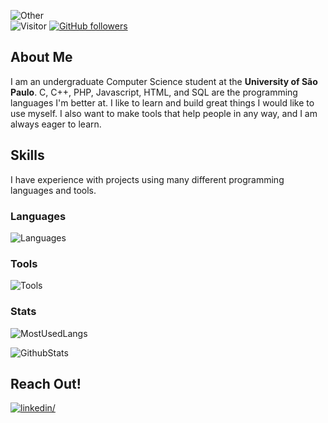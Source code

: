 <div>
  
![Other](https://readme-typing-svg.herokuapp.com?color=%236FDA44&size=30&lines=Hello!+Gabriel+Here+:&rpar;;CS+Undergraduate;Open+Source+Enthusiast;Linux+Distro+Hopper)
<br>
![Visitor](https://visitor-badge.laobi.icu/badge?page_id=bdogabriel.repoName)
[![GitHub followers](https://img.shields.io/github/followers/bdogabriel.svg?style=social&label=Follow)](https://github.com/bdogabriel?tab=followers)
</div>

## About Me

I am an undergraduate Computer Science student at the **University of São Paulo**. C, C++, PHP, Javascript, HTML, and SQL are the programming languages I'm better at. I like to learn and build great things I would like to use myself. I also want to make tools that help people in any way, and I am always eager to learn.

## Skills

I have experience with projects using many different programming languages and tools.

### Languages

![Languages](https://skillicons.dev/icons?i=c,cpp,java,py,bash,php,js,html,css,regex)

### Tools

![Tools](https://skillicons.dev/icons?i=linux,git,github,gitlab,docker,postgres,mongodb,cmake,arduino,figma,bootstrap)

### Stats

![MostUsedLangs](https://github-readme-stats.vercel.app/api/top-langs/?username=bdogabriel&layout=compact&theme=gotham&langs_count=8)

![GithubStats](https://github-readme-stats.vercel.app/api?username=bdogabriel&theme=gotham&count_private=true&show_icons=true&include_all_commits=true)

## Reach Out!

<a href="https://linkedin.com/in/bdogabriel" target="_blank"><img src="https://img.shields.io/badge/bdogabriel-%2300acee.svg?color=405DE6&style=for-the-badge&logo=linkedin&logoColor=white" alt=linkedin/></a>
